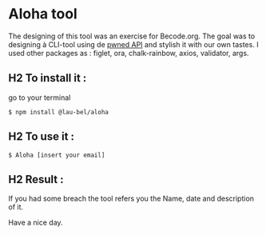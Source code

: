 # Aloha tool

The designing of this tool was an exercise for Becode.org. 
The goal was to designing à CLI-tool using de [pwned API](https://haveibeenpwned.com/API/v2#BreachesForAccount) and stylish it with our own tastes. 
I used other packages as : figlet, ora, chalk-rainbow, axios, validator, args.


## H2 To install it :

go to your terminal

``` $ npm install @lau-bel/aloha ```

## H2 To use it :

``` $ Aloha [insert your email] ```


## H2 Result :

If you had some breach the tool refers you the Name, date and description of it.


Have a nice day.


